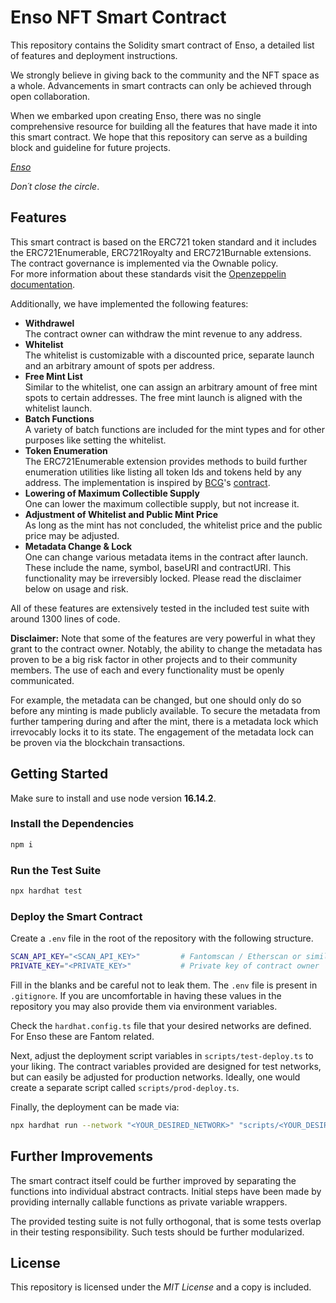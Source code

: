 # Enso NFT Smart Contract

This repository contains the Solidity smart contract of Enso, a detailed list of features and 
deployment instructions. 

We strongly believe in giving back to the community and the NFT space as a whole.
Advancements in smart contracts can only be achieved through open collaboration.

When we embarked upon creating Enso, there was no single comprehensive resource for building all 
the features that have made it into this smart contract.
We hope that this repository can serve as a building block and guideline for future projects.

*[Enso](https://enso.ltd)*

*Don´t close the circle*.

## Features

This smart contract is based on the ERC721 token standard and it includes the ERC721Enumerable, 
ERC721Royalty and ERC721Burnable extensions. The contract governance is implemented via the Ownable 
policy. <br>
For more information about these standards visit the 
[Openzeppelin](https://openzeppelin.com/) [documentation](https://docs.openzeppelin.com/contracts/).

Additionally, we have implemented the following features: 

* **Withdrawel** <br>
  The contract owner can withdraw the mint revenue to any address.
* **Whitelist** <br>
  The whitelist is customizable with a discounted price, separate launch and an arbitrary amount of 
  spots per address.
* **Free Mint List** <br>
  Similar to the whitelist, one can assign an arbitrary amount of free mint spots to certain addresses.
  The free mint launch is aligned with the whitelist launch.
* **Batch Functions** <br>
  A variety of batch functions are included for the mint types and for other purposes like 
  setting the whitelist.
* **Token Enumeration** <br>
  The ERC721Enumerable extension provides methods to build further enumeration utilities like 
  listing all token Ids and tokens held by any address. The implementation is inspired by [BCG](https://babychimpgang.com/)'s [contract](https://ftmscan.com/address/0x4c6dcdd6d6C6432Ed02B468501C019fca1fe17e2#code).
* **Lowering of Maximum Collectible Supply** <br>
  One can lower the maximum collectible supply, but not increase it.
* **Adjustment of Whitelist and Public Mint Price** <br>
  As long as the mint has not concluded, the whitelist price and the public price may be adjusted.
* **Metadata Change & Lock** <br>
  One can change various metadata items in the contract after launch. These include the name, 
  symbol, baseURI and contractURI. This functionality may be irreversibly locked. Please read the 
  disclaimer below on usage and risk.

All of these features are extensively tested in the included test suite with around 1300 lines of code.

**Disclaimer:** 
Note that some of the features are very powerful in what they grant to the contract owner. Notably, 
the ability to change the metadata has proven to be a big risk factor in other projects and to their 
community members. The use of each and every functionality must be openly communicated. <br>

For example, the metadata can be changed, but one should only do so before any minting is made 
publicly available. To secure the metadata from further tampering during and after the mint, there 
is a metadata lock which irrevocably locks it to its state. The engagement of the metadata lock can
be proven via the blockchain transactions.

## Getting Started 

Make sure to install and use node version **16.14.2**. 

### Install the Dependencies

```sh
npm i
```

### Run the Test Suite

```sh
npx hardhat test
```

### Deploy the Smart Contract

Create a `.env` file in the root of the repository with the following structure.

```sh
SCAN_API_KEY="<SCAN_API_KEY>"         # Fantomscan / Etherscan or similar api key
PRIVATE_KEY="<PRIVATE_KEY>"           # Private key of contract owner
```

Fill in the blanks and be careful not to leak them. The `.env` file is present in `.gitignore`.
If you are uncomfortable in having these values in the repository you may also provide them via 
environment variables.

Check the `hardhat.config.ts` file that your desired networks are defined. For Enso these are Fantom
related. 

Next, adjust the deployment script variables in `scripts/test-deploy.ts` to your liking. The contract
variables provided are designed for test networks, but can easily be adjusted for production networks.
Ideally, one would create a separate script called `scripts/prod-deploy.ts`.

Finally, the deployment can be made via:

```sh
npx hardhat run --network "<YOUR_DESIRED_NETWORK>" "scripts/<YOUR_DESIRED_SCRIPT>"
```

## Further Improvements

The smart contract itself could be further improved by separating the functions into individual 
abstract contracts. Initial steps have been made by providing internally callable functions as 
private variable wrappers.

The provided testing suite is not fully orthogonal, that is some tests overlap in their testing 
responsibility. Such tests should be further modularized.

## License

This repository is licensed under the *MIT License* and a copy is included. 